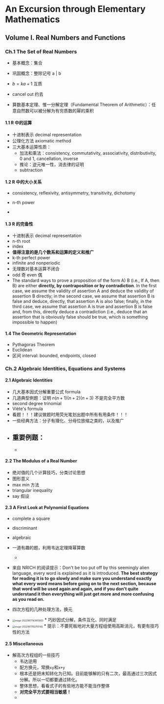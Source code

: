 # An Excursion through Elementary Mathematics

## Volume I. Real Numbers and Functions

### Ch.1 The Set of Real Numbers

-   基本概念：集合

-   巩固概念：整除记号 a | b

-   $b = ka + 1$ 互质

-   cancel out 约去

-   算数基本定理、惟一分解定理（Fundamental Theorem of Arithmetic）：任意自然数可以被分解为有穷质数的幂的乘积

#### 1.1 R 中的运算

-   十进制表示 decimal representation
-   公理化方法 axiomatic method
-   三大基本运算性质：
    -   加法和乘法：consistency, commutativity, associativity, distributivity, 0 and 1, cancellation, inverse
    -   推论：逆元唯一性，消去律的证明
    -   subtraction

#### 1.2 R 中的大小关系

-   consistency, reflexivity, antisymmetry, transitivity, dichotomy

-   n-th power
-

#### 1.3 R 的完备性

-   十进制表示 decimal representation
-   n-th root
-   index
-   **值得注意的是几个数系和运算的定义和推广**
-   k-th perfect power
-   infinite and nonperiodic
-   无理数对基本运算不闭合
-   odd 奇 even 偶
-   The standard ways to prove a proposition of the form A) B (i.e., If A, then B) are either **directly, by contraposition or by contradiction**. In the first case, we assume the validity of assertion A and deduce the validity of assertion B directly; in the second case, we assume that assertion B is false and deduce, directly, that assertion A is also false; finally, in the third case, we assume that assertion A is true and assertion B is false and, from this, directly deduce a contradiction (i.e., deduce that an assertion that is obviously false should be true, which is something impossible to happen)

#### 1.4 The Geometric Representation

-   Pythagoras Theorem
-   Euclidean
-   区间 interval: bounded, endpoints, closed

### Ch.2 Algebraic Identities, Equations and Systems

#### 2.1 Algebraic Identities

-   几大基本因式分解重要公式 formula
-   几道典型例题：证明 $n(n+1)(n+2)(n+3)$ 不是完全平方数
-   second degree trinomial
-   Viète's formula
-   看题！！！建议做题时用荧光笔划出题中所有有用条件！！！
-   一些经典方法：分子有理化、分母位放缩之类的，以及推广
-   重要例题：
    -
    -

#### 2.2 The Modulus of a Real Number

-   绝对值的几个计算技巧，分类讨论思想
-   图形意义
-   max min 方法
-   triangular inequality
-   say 假设

#### 2.3 A First Look at Polynomial Equations

-   complete a square
-   discriminant
-   algebraic
-   一道有趣的题，利用韦达定理降幂算数

    -

-   来自 NRICH 的阅读提示：Don't be too put off by this seemingly alien language, every word is explained as it is introduced. **The best strategy for reading it is to go slowly and make sure you understand exactly what every word means before going on to the next section, because that word will be used again and again, and if you don't quite understand it then everything will just get more and more confusing as you read on.**
-   四次方程的几种处理方法，换元
-   <img src="An Excursion through Elementary Mathematics.assets/image-20220617143855503.png" alt="image-20220617143855503" style="zoom:50%;" />
    * 巧妙因式分解，条件互化、同时满足
-   <img src="An Excursion through Elementary Mathematics.assets/image-20220617152755140.png" alt="image-20220617152755140" style="zoom:50%;" />
    * 提示：不要死板地对大量方程组使用高斯消元，有更有技巧性的方法

#### 2.5 Miscellaneous

-   解高次方程组的一些技巧
    -   韦达逆用
    -   配方换元，常换`xy`和`x+y`
    -   根本还是把未知转化为已知。目前能够解的只有二次，最高通过三次因式分解。所以一切都要通过转化。
    -   整体思想，看看式子的有些地方能不能当作整体
    -   **对完全平方式要相当敏感！**
    -
